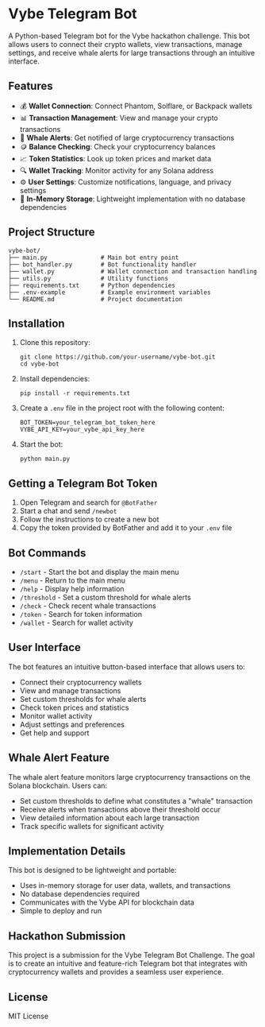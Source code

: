 # Vybe Telegram Bot

A Python-based Telegram bot for the Vybe hackathon challenge. This bot allows users to connect their crypto wallets, view transactions, manage settings, and receive whale alerts for large transactions through an intuitive interface.

## Features

- 💰 **Wallet Connection**: Connect Phantom, Solflare, or Backpack wallets
- 📊 **Transaction Management**: View and manage your crypto transactions
- 🐋 **Whale Alerts**: Get notified of large cryptocurrency transactions
- 🪙 **Balance Checking**: Check your cryptocurrency balances
- 📈 **Token Statistics**: Look up token prices and market data
- 🔍 **Wallet Tracking**: Monitor activity for any Solana address
- ⚙️ **User Settings**: Customize notifications, language, and privacy settings
- 🔄 **In-Memory Storage**: Lightweight implementation with no database dependencies

## Project Structure

```
vybe-bot/
├── main.py               # Main bot entry point
├── bot_handler.py        # Bot functionality handler
├── wallet.py             # Wallet connection and transaction handling
├── utils.py              # Utility functions
├── requirements.txt      # Python dependencies
├── .env-example          # Example environment variables
└── README.md             # Project documentation
```

## Installation

1. Clone this repository:
   ```
   git clone https://github.com/your-username/vybe-bot.git
   cd vybe-bot
   ```

2. Install dependencies:
   ```
   pip install -r requirements.txt
   ```

3. Create a `.env` file in the project root with the following content:
   ```
   BOT_TOKEN=your_telegram_bot_token_here
   VYBE_API_KEY=your_vybe_api_key_here
   ```

4. Start the bot:
   ```
   python main.py
   ```

## Getting a Telegram Bot Token

1. Open Telegram and search for `@BotFather`
2. Start a chat and send `/newbot`
3. Follow the instructions to create a new bot
4. Copy the token provided by BotFather and add it to your `.env` file

## Bot Commands

- `/start` - Start the bot and display the main menu
- `/menu` - Return to the main menu
- `/help` - Display help information
- `/threshold` - Set a custom threshold for whale alerts
- `/check` - Check recent whale transactions
- `/token` - Search for token information
- `/wallet` - Search for wallet activity

## User Interface

The bot features an intuitive button-based interface that allows users to:

- Connect their cryptocurrency wallets
- View and manage transactions
- Set custom thresholds for whale alerts
- Check token prices and statistics
- Monitor wallet activity
- Adjust settings and preferences
- Get help and support

## Whale Alert Feature

The whale alert feature monitors large cryptocurrency transactions on the Solana blockchain. Users can:

- Set custom thresholds to define what constitutes a "whale" transaction
- Receive alerts when transactions above their threshold occur
- View detailed information about each large transaction
- Track specific wallets for significant activity

## Implementation Details

This bot is designed to be lightweight and portable:

- Uses in-memory storage for user data, wallets, and transactions
- No database dependencies required
- Communicates with the Vybe API for blockchain data
- Simple to deploy and run

## Hackathon Submission

This project is a submission for the Vybe Telegram Bot Challenge. The goal is to create an intuitive and feature-rich Telegram bot that integrates with cryptocurrency wallets and provides a seamless user experience.

## License

MIT License 
